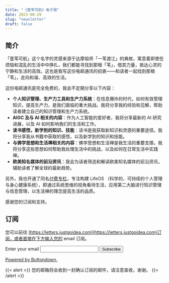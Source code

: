 ```yaml
---
title: "《壹苇可航》电子报"
date: 2023-08-29
slug: "newsletter"
draft: false
---
```


## 简介

「壹苇可航」这个名字的灵感来源于达摩祖师「一苇渡江」的典故，寓意着即使在烦恼和混乱的生活中中挣扎，我们都能寻找到那根「苇」，借其力量，抵达心灵的宁静和生活的高效。这也是我写这份电邮通讯的初衷——和读者一起找到那根「苇」，走向和谐、高效的生活。

这份电邮通讯是完全免费的，我会不定期分享以下内容：

- **个人知识管理、生产力工具和生产力系统**：在信息爆炸的时代，如何有效管理知识，提高生产力，是我们面临的重大挑战。我将分享我的经验和见解，帮助读者建立自己的知识管理和生产力系统。
- **AIGC 及与 AI 相关的内容**：作为人工智能的爱好者，我将分享最新的 AI 研究进展，以及 AI 如何影响我们的生活和工作。
- **读书感悟，新学到的知识、技能**：读书是我获取新知识和灵感的重要途径。我将分享我从书籍中获取的感悟，以及新学到的知识和技能。
- **与佛学思想和生活禅相关的内容**：佛学思想和生活禅是我生活的重要支撑。我将分享这些思想如何帮助我处理生活中的挑战，以及如何在日常生活中实践禅。
- **欧美知名媒体的前沿资讯**：我会为读者筛选和解读欧美知名媒体的前沿资讯，辅助读者了解全球的最新趋势。

另外，我也开通了同名[付费专栏](https://xiaobot.net/p/ywkh?refer=59b4c4c8-52a3-4dd4-b54b-1a81d7a4fb18&utm_source=justgoidea&utm_medium=email)，专注构建 LifeOS （科学的、可持续的个人管理与身心健康系统），即通过系统思维的视角看待生活，应用第二大脑进行知识管理与信息管理，以生活禅的理念提高生活的品质。

感谢您的订阅和支持。

## 订阅

您可以前往 [https://letters.justgoidea.com](https://letters.justgoidea.com)订阅，或者直接在下方输入您的 email 订阅。

<form
  action="https://buttondown.email/api/emails/embed-subscribe/justgoidea"
  method="post"
  target="popupwindow"
  onsubmit="window.open('https://buttondown.email/justgoidea', 'popupwindow')"
  class="embeddable-buttondown-form"
>
  <label for="bd-email">Enter your email</label>
  <input type="email" name="email" id="bd-email" />

  <input type="submit" value="Subscribe" />
  <p>
    <a href="https://buttondown.email/refer/justgoidea" target="_blank">Powered by Buttondown.</a>
  </p>
</form>

{{< alert >}}
您的邮箱将会收到一封确认订阅的邮件，请注意查收，谢谢。
{{< /alert >}}
